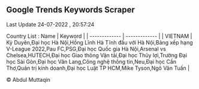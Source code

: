 

## Google Trends Keywords Scraper 
 
Last Update 24-07-2022 , 20:57:24

Country List :
 Name  | Keyword |
| ------------- | ------------- |
| VIETNAM | Kỳ Duyên,Đại học Hà Nội,Hồng Lĩnh Hà Tĩnh đấu với Hà Nội,Bảng xếp hạng V-League 2022,Pau FC,PSG,Đại học Quốc gia Hà Nội,Arsenal vs Chelsea,HUTECH,Đại học Giao thông Vận tải,Đại học Thủy lợi,Trường Đại học Sài Gòn,Đại học Văn Lang,Công nghệ thông tin,Neu,Đại học Cần Thơ,Quản trị kinh doanh,Đại học Luật TP HCM,Mike Tyson,Ngô Văn Tuấn |



© Abdul Muttaqin 

